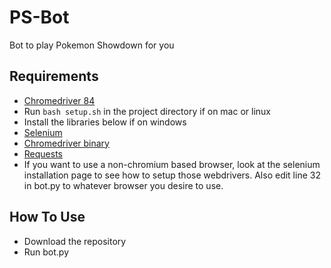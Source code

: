 # PS-Bot
Bot to play Pokemon Showdown for you
## Requirements
- [Chromedriver 84](https://chromedriver.chromium.org/downloads)
- Run `bash setup.sh` in the project directory if on mac or linux
- Install the libraries below if on windows
- [Selenium](https://selenium-python.readthedocs.io/installation.html)
- [Chromedriver binary](https://pypi.org/project/chromedriver-binary/)
- [Requests](https://pypi.org/project/requests/2.7.0/)
- If you want to use a non-chromium based browser, look at the selenium installation page to see how to setup those webdrivers. Also edit line 32 in bot.py to whatever browser you desire to use.

## How To Use
- Download the repository
- Run bot.py
